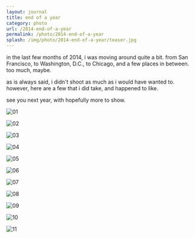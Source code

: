 ```yaml
---
layout: journal
title: end of a year
category: photo
url: /2014-end-of-a-year
permalink: /photo/2014-end-of-a-year
splash: /img/photo/2014-end-of-a-year/teaser.jpg
---
```


in the last few months of 2014, i was moving around quite a bit. from San Francisco, to Washington, D.C., to Chicago, and a few places in between. too much, maybe. 

as is always said, i didn't shoot as much as i would have wanted to. however, here are a few that i did take, and happened to like.

see you next year, with hopefully more to show.

![01](../../img/photo/2014-end-of-a-year/01.jpg)

![02](../../img/photo/2014-end-of-a-year/02.jpg)

![03](../../img/photo/2014-end-of-a-year/03.jpg)

![04](../../img/photo/2014-end-of-a-year/04.jpg)

![05](../../img/photo/2014-end-of-a-year/05.jpg)

![06](../../img/photo/2014-end-of-a-year/06.jpg)

![07](../../img/photo/2014-end-of-a-year/07.jpg)

![08](../../img/photo/2014-end-of-a-year/08.jpg)

![09](../../img/photo/2014-end-of-a-year/09.jpg)

![10](../../img/photo/2014-end-of-a-year/10.jpg)

![11](../../img/photo/2014-end-of-a-year/11.jpg)
